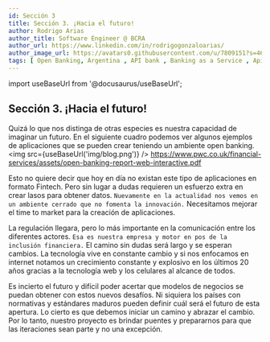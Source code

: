 ```yaml
---
id: Sección 3
title: Sección 3. ¡Hacia el futuro!
author: Rodrigo Arias	
author_title: Software Engineer @ BCRA
author_url: https://www.linkedin.com/in/rodrigogonzaloarias/
author_image_url: https://avatars0.githubusercontent.com/u/7809151?s=460&u=b092d09db6eaadff118e0a691095f67ac79b4a8e&v=4
tags: [ Open Banking, Argentina , API bank , Banking as a Service , Apis bancos Argentina]
---
```

import useBaseUrl from '@docusaurus/useBaseUrl';

## Sección 3. ¡Hacia el futuro!
Quizá lo que nos distinga de otras especies es nuestra capacidad de imaginar un futuro.<!--truncate-->
En el siguiente cuadro podemos ver algunos ejemplos de aplicaciones que se pueden crear teniendo un ambiente open banking.
 <img  src={useBaseUrl('img/blog.png')} />
https://www.pwc.co.uk/financial-services/assets/open-banking-report-web-interactive.pdf

Esto no quiere decir que hoy en día no existan este tipo de aplicaciones en formato Fintech. 
Pero sin lugar a dudas requieren un esfuerzo extra en crear lasos para obtener datos. `Nuevamente en la actualidad nos vemos en un ambiente cerrado que no fomenta la innovación.` Necesitamos mejorar el time to market para la creación de aplicaciones. 

La regulación llegara, pero lo más importante en la comunicación entre los diferentes actores. 
`Esa es nuestra empresa y motor en pos de la inclusión financiera.` El camino sin dudas será largo y se esperan cambios. La tecnología vive en constante cambio y si nos enfocamos en internet notamos un crecimiento constante y explosivo en los últimos 20
 años gracias a la tecnología web y los celulares al alcance de todos. 
 
Es incierto el futuro y difícil poder acertar que modelos de negocios se puedan obtener con estos nuevos desafíos. 
Ni siquiera los países con normativas y estándares maduros pueden definir cuál será el futuro de esta apertura.
Lo cierto es que debemos iniciar un camino y abrazar el cambio.
Por lo tanto, nuestro proyecto es brindar puentes y prepararnos para que las iteraciones sean parte y no una excepción.